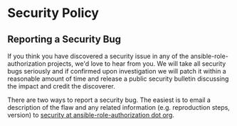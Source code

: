 # Security Policy

## Reporting a Security Bug

If you think you have discovered a security issue in any of the ansible-role-authorization projects, we'd love to hear from you. We will take all security bugs seriously and if confirmed upon investigation we will patch it within a reasonable amount of time and release a public security bulletin discussing the impact and credit the discoverer.

There are two ways to report a security bug. The easiest is to email a description of the flaw and any related information (e.g. reproduction steps, version) to [security at ansible-role-authorization dot org](mailto:security@hadenlabs.com).
